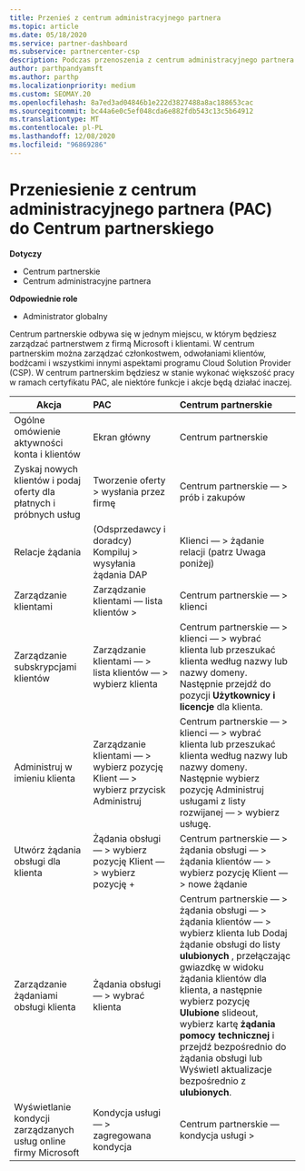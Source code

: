 ```yaml
---
title: Przenieś z centrum administracyjnego partnera
ms.topic: article
ms.date: 05/18/2020
ms.service: partner-dashboard
ms.subservice: partnercenter-csp
description: Podczas przenoszenia z centrum administracyjnego partnera (PAC) do Centrum partnerskiego, Dowiedz się, jak zarządzać członkostwem w programie CSP, oddziałami i zachętami klientów.
author: parthpandyamsft
ms.author: parthp
ms.localizationpriority: medium
ms.custom: SEOMAY.20
ms.openlocfilehash: 8a7ed3ad04846b1e222d3827488a8ac188653cac
ms.sourcegitcommit: bc44a6e0c5ef048cda6e882fdb543c13c5b64912
ms.translationtype: MT
ms.contentlocale: pl-PL
ms.lasthandoff: 12/08/2020
ms.locfileid: "96869286"
---
```

# <a name="moving-from-partner-admin-center-pac-to-the-partner-center"></a>Przeniesienie z centrum administracyjnego partnera (PAC) do Centrum partnerskiego

**Dotyczy**
- Centrum partnerskie
- Centrum administracyjne partnera

**Odpowiednie role**
- Administrator globalny

Centrum partnerskie odbywa się w jednym miejscu, w którym będziesz zarządzać partnerstwem z firmą Microsoft i klientami. W centrum partnerskim można zarządzać członkostwem, odwołaniami klientów, bodźcami i wszystkimi innymi aspektami programu Cloud Solution Provider (CSP). W centrum partnerskim będziesz w stanie wykonać większość pracy w ramach certyfikatu PAC, ale niektóre funkcje i akcje będą działać inaczej.


|**Akcja**   |**PAC**   |**Centrum partnerskie**   |
|--------------|:--------------|:---------------|
|Ogólne omówienie aktywności konta i klientów|Ekran główny|Centrum partnerskie|
|Zyskaj nowych klientów i podaj oferty dla płatnych i próbnych usług|Tworzenie oferty > wysłania przez firmę|Centrum partnerskie — > prób i zakupów |
|Relacje żądania|(Odsprzedawcy i doradcy) Kompiluj > wysyłania żądania DAP|Klienci — > żądanie relacji (patrz Uwaga poniżej)|
|Zarządzanie klientami|Zarządzanie klientami — lista klientów >|Centrum partnerskie — > klienci|
|Zarządzanie subskrypcjami klientów|Zarządzanie klientami — > lista klientów — > wybierz klienta|Centrum partnerskie — > klienci — > wybrać klienta lub przeszukać klienta według nazwy lub nazwy domeny. Następnie przejdź do pozycji **Użytkownicy i licencje** dla klienta.|
|Administruj w imieniu klienta|Zarządzanie klientami — > wybierz pozycję Klient — > wybierz przycisk Administruj|Centrum partnerskie — > klienci — > wybrać klienta lub przeszukać klienta według nazwy lub nazwy domeny. Następnie wybierz pozycję Administruj usługami z listy rozwijanej — > wybierz usługę.|
|Utwórz żądania obsługi dla klienta|Żądania obsługi — > wybierz pozycję Klient — > wybierz pozycję + | Centrum partnerskie — > żądania obsługi — > żądania klientów — > wybierz pozycję Klient — > nowe żądanie|
|Zarządzanie żądaniami obsługi klienta| Żądania obsługi — > wybrać klienta|Centrum partnerskie — > żądania obsługi — > żądania klientów — > wybierz klienta lub Dodaj żądanie obsługi do listy **ulubionych** , przełączając gwiazdkę w widoku żądania klientów dla klienta, a następnie wybierz pozycję **Ulubione** slideout, wybierz kartę **żądania pomocy technicznej** i przejdź bezpośrednio do żądania obsługi lub Wyświetl aktualizacje bezpośrednio z **ulubionych**.|
|Wyświetlanie kondycji zarządzanych usług online firmy Microsoft|Kondycja usługi — > zagregowana kondycja|Centrum partnerskie — kondycja usługi >|
